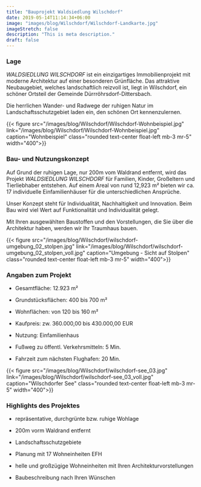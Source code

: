 ```yaml
---
title: "Bauprojekt Waldsiedlung Wilschdorf"
date: 2019-05-14T11:14:34+06:00
image: "images/blog/Wilschdorf/Wilschdorf-Landkarte.jpg"
imageStretch: false
description: "This is meta description."
draft: false
---
```


### Lage
<!--{.section-title}-->

*WALDSIEDLUNG WILSCHDORF* ist ein einzigartiges Immobilienprojekt mit moderne Architektur auf einer besonderen Grünfläche. Das attraktive Neubaugebiet, welches landschaftlich reizvoll ist, liegt in Wilschdorf, ein schöner Ortsteil der Gemeinde Dürrröhrsdorf-Dittersbach.

Die herrlichen Wander- und Radwege der ruhigen Natur im Landschaftsschutzgebiet laden ein, den schönen Ort kennenzulernen.

<span class="clearfix"></span>

{{< figure src="/images/blog/Wilschdorf/Wilschdorf-Wohnbeispiel.jpg" link="/images/blog/Wilschdorf/Wilschdorf-Wohnbeispiel.jpg" caption="Wohnbeispiel" class="rounded text-center float-left mb-3 mr-5" width="400">}}

### Bau- und Nutzungs&shy;konzept

Auf Grund der ruhigen Lage, nur 200m vom Waldrand entfernt, wird das Projekt *WALDSIEDLUNG WILSCHDORF* für Familien, Kinder, Großeltern und Tierliebhaber entstehen. Auf einem Areal von rund 12,923 m² bieten wir ca. 17 individuelle Einfamilienhäuser für die unterschiedlichen Ansprüche.

Unser Konzept steht für Individualität, Nachhaltigkeit und Innovation. Beim Bau wird viel Wert auf Funktionalität und Individualität gelegt.

Mit Ihren ausgewählten Baustoffen und den Vorstellungen, die Sie über die Architektur haben, werden wir Ihr Traumhaus bauen.

<span class="clearfix"></span>

{{< figure src="/images/blog/Wilschdorf/wilschdorf-umgebung_02_stolpen.jpg" link="/images/blog/Wilschdorf/wilschdorf-umgebung_02_stolpen_voll.jpg" caption="Umgebung - Sicht auf Stolpen" class="rounded text-center float-left mb-3 mr-5" width="400">}}

### Angaben zum Projekt

- Gesamtfläche: 12.923 m²

- Grundstücksflächen: 400 bis 700 m²

- Wohnflächen: von 120 bis 160 m²

- Kaufpreis: zw. 360.000,00 bis 430.000,00 EUR

- Nutzung: Einfamilienhaus

- Fußweg zu öffentl. Verkehrsmitteln: 5 Min.

- Fahrzeit zum nächsten Flughafen: 20 Min.

<span class="clearfix"></span>

{{< figure src="/images/blog/Wilschdorf/wilschdorf-see_03.jpg" link="/images/blog/Wilschdorf/wilschdorf-see_03_voll.jpg" caption="Wilschdorfer See" class="rounded text-center float-left mb-3 mr-5" width="400">}}

### Highlights des Projektes

- repräsentative, durchgrünte bzw. ruhige Wohlage

- 200m vorm Waldrand entfernt

- Landschaftsschutzgebiete

- Planung mit 17 Wohneinheiten EFH

- helle und großzügige Wohneinheiten mit Ihren Architekturvorstellungen

- Baubeschreibung nach Ihren Wünschen
